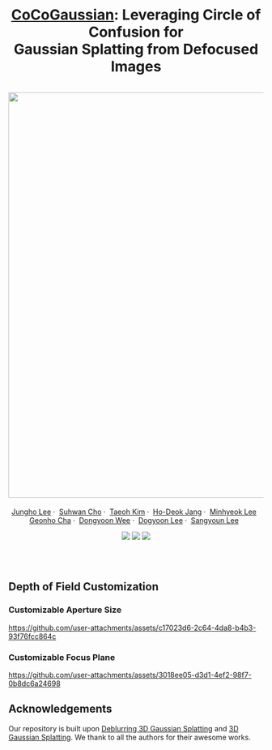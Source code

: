 <p align="center">
<h1 align="center">
  <a href="https://Jho-Yonsei.github.io/CoCoGaussian/">CoCoGaussian</a>: Leveraging Circle of Confusion for
  <br />Gaussian Splatting from Defocused Images
  <br /><br>
  <!-- <img width="40%" src="./assets/crim-gs.gif"> -->
  <img src="./assets/images/teaser.png" width=800>
</h1>
  <p align="center">
    <a href="https://Jho-Yonsei.github.io/">Jungho Lee</a>&nbsp;·&nbsp;
    <a href="https://suhwan-cho.github.io">Suhwan Cho</a>&nbsp;·&nbsp;
    <a href="https://taeoh-kim.github.io">Taeoh Kim</a>&nbsp;·&nbsp;
    <a href="https://scholar.google.co.kr/citations?user=RJZ6W24AAAAJ&hl=en">Ho-Deok Jang</a>&nbsp;·&nbsp;
    <a href="https://hydragon.co.kr">Minhyeok Lee</a>&nbsp;&nbsp;<br>
    <a href="https://scholar.google.co.kr/citations?user=1uQa-hoAAAAJ&hl=ko">Geonho Cha</a>&nbsp;·&nbsp;
    <a href="https://scholar.google.com/citations?user=oEKX8h0AAAAJ&hl=ko">Dongyoon Wee</a>&nbsp;·&nbsp;
    <a href="https://dogyoonlee.github.io/">Dogyoon Lee</a>&nbsp;·&nbsp;
    <a href="https://scholar.google.com/citations?user=b7A10VYAAAAJ&hl=ko">Sangyoun Lee</a>&nbsp;&nbsp;
  </p>
  <p align="center">
    <a href="https://Jho-Yonsei.github.io/CoCoGaussian"><img src="https://img.shields.io/badge/CoCoGaussian-ProjectPage-blue.svg"></a>
    <a href="https://Jho-Yonsei.github.io/CoCoGaussian"><img src="https://img.shields.io/badge/CoCoGaussian-arXiv-red.svg"></a>
    <a href="https://Jho-Yonsei.github.io/CoCoGaussian"><img src="https://img.shields.io/badge/CoCoGaussian-Dataset-green.svg"></a>
</p>
  <div align="center"></div>
</p>
<br/>
<br>


## Depth of Field Customization

### Customizable Aperture Size

https://github.com/user-attachments/assets/c17023d6-2c64-4da8-b4b3-93f76fcc864c



### Customizable Focus Plane

https://github.com/user-attachments/assets/3018ee05-d3d1-4ef2-98f7-0b8dc6a24698



<!-- ## Main Framework
<img width="100%" src="./assets/framework.png">

We propose continuous rigid motion-aware gaussian splatting (CRiM-GS) to reconstruct accurate 3D scene from blurry images. Considering the actual camera motion blurring process, we predict the continuous movement of the camera based on neural ordinary differential equations (ODEs). Specifically, we introduce continuous rigid body transformations to model the camera motion with proper regularization and a continuous deformable 3D transformation to adapt the rigid body transformation to real-world problems by ensuring a higher degree of freedom. By revisiting fundamental camera theory and employing advanced neural network training techniques, we achieve accurate modeling of continuous camera trajectories. -->

<!-- ## Installation
Clone the repository and create an anaconda environment using.

```
git clone https://github.com/Jho-Yonsei/CRiM-GS.git
cd CRiM-GS

conda create -y -n crimgs python=3.8
conda activate crimgs

pip install torch==1.13.0+cu117 torchvision==0.14.0+cu117 torchaudio==0.13.0 --extra-index-url https://download.pytorch.org/whl/cu117

pip install -r requirements.txt

pip install submodules/diff-gaussian-rasterization/
pip install submodules/simple-knn/
```

Please note that the ```diff-gaussian-rasterization``` we provide is not completely same with the original [3D Gaussian Splatting](https://github.com/graphdeco-inria/gaussian-splatting), as our CRiM kernel optimization requires gradient computation of camera poses. We referred [iComMa](https://github.com/YuanSun-XJTU/iComMa) repository and revised some parts of the cuda-coded backward computation of rasterization.

## Datasets
We have run the COLMAP on the ```synthetic``` scenes, as the synthetic dataset of the original [Deblur-NeRF](https://github.com/limacv/Deblur-NeRF) does not have COLMAP results. We also have run the COLMAP for the ```heron``` and the ```girl``` scenes of ```real-world``` dataset, since their COLMAP results and the image indices are not correctly aligned. You can find the datasets with the COLMAP results on [Our Google Drive](https://drive.google.com/file/d/1P-Z3rp0unw8miQOahbTHdhy0EYVHakZh/view?usp=sharing). The ```real_camera_motion_blur``` and ```synthetic_camera_motion_blur``` directory should be placed in the subdirectory of ```CRiM-GS/dataset/```.

## Training and Evaluation
To reproduce the performance of the paper, then you should run following example commands:
```
# Only for training
python3 ./scripts/run_deblur.py --gpu {gpu} --scene {scene} --train

# For training and rendering
python3 ./scripts/run_deblur.py --gpu {gpu} --scene {scene} --train --render

# For rendering and evaluation
python3 ./scripts/run_deblur.py --gpu {gpu} --scene {scene} --render --metrics

# For pose optimization after training [ Refer our Appendix ]
python3 ./scripts/run_deblur.py --gpu {gpu} --scene {scene} --render --pose_optimize
```

You don't have to specify if the given scene is in ```synthetic``` or ```real-world``` datasets.

## Hyperparameter Setting
To get the ablative results or set other hyperparameters, then run the following example commands:
```
python3 train.py -s ./dataset/synthetic_camera_motion_blur/blurfactory/
                 -m ./work_dir/synthetic_camera_motion_blur/factory/
                 -r 1
                 --llffhold 8
                 --eval
                 --port 6009
                 --num_warp {OPTION}
                 --start_warp {OPTION}
                 --start_pixel_weight {OPTION}
```
Please refer to the ```CRiMParams``` class of ```arguments/__init__.py``` file if you want to see more hyperparameters.

## Online Viewer
If you want to render the trained model in online, use the online viewer of [Mip-Splatting](https://niujinshuchong.github.io/mip-splatting-demo). After run the following command, put the generated ```.ply``` file on the online viewer page.
```
python3 create_fused_ply.py -m {model_dir}/{scene} --output_ply ./fused/{scene}_fused.ply
```

## Pretrained Models
You can find the pretrained Gaussian models for every scene from [Our Google Drive](). Please note that the performances are not completely same with those in the paper because of our code refactoring. -->

## Acknowledgements
Our repository is built upon [Deblurring 3D Gaussian Splatting](https://github.com/benhenryL/Deblurring-3D-Gaussian-Splatting) and [3D Gaussian Splatting](https://github.com/graphdeco-inria/gaussian-splatting). We thank to all the authors for their awesome works.

<!-- ## BibTex
```
@article{lee2024crim,
  title={CRiM-GS: Continuous Rigid Motion-Aware Gaussian Splatting from Motion Blur Images},
  author={Lee, Junghe and Kim, Donghyeong and Lee, Dogyoon and Cho, Suhwan and Lee, Sangyoun},
  journal={arXiv preprint arXiv:2407.03923},
  year={2024}
}
``` -->

